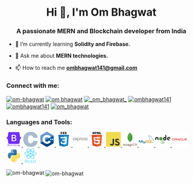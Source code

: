 <h1 align="center">Hi 👋, I'm Om Bhagwat</h1>
<h3 align="center">A passionate MERN and Blockchain developer from India</h3>


- 🌱 I’m currently learning **Solidity and Firebase.**

- 💬 Ask me about **MERN technologies.**

- 📫 How to reach me **ombhagwat141@gmail.com**

<h3 align="left">Connect with me:</h3>
<p align="left">
<a href="https://codepen.io/om-bhagwat" target="blank"><img align="center" src="https://cdn.jsdelivr.net/npm/simple-icons@3.0.1/icons/codepen.svg" alt="om-bhagwat" height="30" width="40" /></a>
<a href="https://linkedin.com/in/om-bhagwat" target="blank"><img align="center" src="https://cdn.jsdelivr.net/npm/simple-icons@3.0.1/icons/linkedin.svg" alt="om bhagwat" height="30" width="40" /></a>
<a href="https://instagram.com/_om_bhagwat_" target="blank"><img align="center" src="https://cdn.jsdelivr.net/npm/simple-icons@3.0.1/icons/instagram.svg" alt="_om_bhagwat_" height="30" width="40" /></a>
<a href="https://www.codechef.com/users/ombhagwat141" target="blank"><img align="center" src="https://cdn.jsdelivr.net/npm/simple-icons@3.1.0/icons/codechef.svg" alt="ombhagwat141" height="30" width="40" /></a>
<a href="https://www.hackerrank.com/ombhagwat141" target="blank"><img align="center" src="https://cdn.jsdelivr.net/npm/simple-icons@3.0.1/icons/hackerrank.svg" alt="ombhagwat141" height="30" width="40" /></a>
<a href="https://www.leetcode.com/om_bhagwat" target="blank"><img align="center" src="https://cdn.jsdelivr.net/npm/simple-icons@3.0.1/icons/leetcode.svg" alt="om_bhagwat" height="30" width="40" /></a>
</p>

<h3 align="left">Languages and Tools:</h3>
<p align="left"> <a href="https://getbootstrap.com" target="_blank"> <img src="https://raw.githubusercontent.com/devicons/devicon/master/icons/bootstrap/bootstrap-plain-wordmark.svg" alt="bootstrap" width="40" height="40"/> </a> <a href="https://www.cprogramming.com/" target="_blank"> <img src="https://raw.githubusercontent.com/devicons/devicon/master/icons/c/c-original.svg" alt="c" width="40" height="40"/> </a> <a href="https://www.w3schools.com/cpp/" target="_blank"> <img src="https://raw.githubusercontent.com/devicons/devicon/master/icons/cplusplus/cplusplus-original.svg" alt="cplusplus" width="40" height="40"/> </a> <a href="https://www.w3schools.com/css/" target="_blank"> <img src="https://raw.githubusercontent.com/devicons/devicon/master/icons/css3/css3-original-wordmark.svg" alt="css3" width="40" height="40"/> </a> <a href="https://expressjs.com" target="_blank"> <img src="https://raw.githubusercontent.com/devicons/devicon/master/icons/express/express-original-wordmark.svg" alt="express" width="40" height="40"/> </a> <a href="https://www.w3.org/html/" target="_blank"> <img src="https://raw.githubusercontent.com/devicons/devicon/master/icons/html5/html5-original-wordmark.svg" alt="html5" width="40" height="40"/> </a> <a href="https://developer.mozilla.org/en-US/docs/Web/JavaScript" target="_blank"> <img src="https://raw.githubusercontent.com/devicons/devicon/master/icons/javascript/javascript-original.svg" alt="javascript" width="40" height="40"/> </a> <a href="https://www.mongodb.com/" target="_blank"> <img src="https://raw.githubusercontent.com/devicons/devicon/master/icons/mongodb/mongodb-original-wordmark.svg" alt="mongodb" width="40" height="40"/> </a> <a href="https://www.mysql.com/" target="_blank"> <img src="https://raw.githubusercontent.com/devicons/devicon/master/icons/mysql/mysql-original-wordmark.svg" alt="mysql" width="40" height="40"/> </a> <a href="https://nodejs.org" target="_blank"> <img src="https://raw.githubusercontent.com/devicons/devicon/master/icons/nodejs/nodejs-original-wordmark.svg" alt="nodejs" width="40" height="40"/> </a> <a href="https://www.oracle.com/" target="_blank"> <img src="https://raw.githubusercontent.com/devicons/devicon/master/icons/oracle/oracle-original.svg" alt="oracle" width="40" height="40"/> </a> <a href="https://www.python.org" target="_blank"> <img src="https://raw.githubusercontent.com/devicons/devicon/master/icons/python/python-original.svg" alt="python" width="40" height="40"/> </a> <a href="https://reactjs.org/" target="_blank"> <img src="https://raw.githubusercontent.com/devicons/devicon/master/icons/react/react-original-wordmark.svg" alt="react" width="40" height="40"/> </a> </p>

<p><img align="left" src="https://github-readme-stats.vercel.app/api/top-langs?username=om-bhagwat&show_icons=true&locale=en&layout=compact" alt="om-bhagwat" /></p>

<p>&nbsp;<img align="center" src="https://github-readme-stats.vercel.app/api?username=om-bhagwat&show_icons=true&locale=en" alt="om-bhagwat" /></p>

